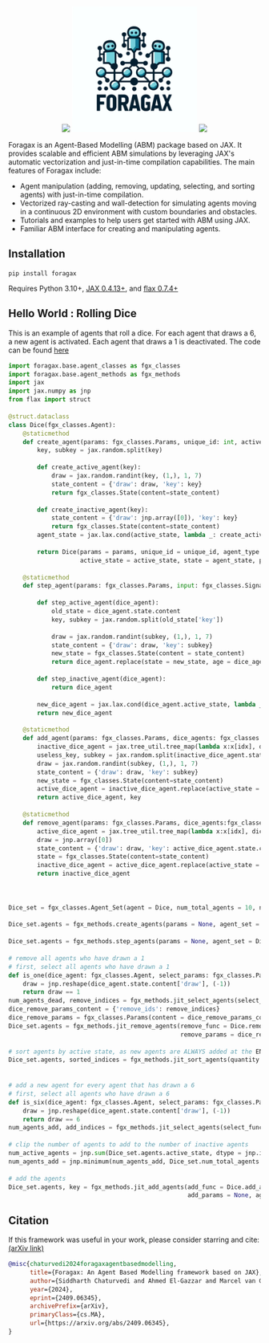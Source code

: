 <div align="center">
    <img src="https://github.com/i-m-iron-man/Foragax/blob/main/docs/assets/small_foragaing.gif" width="250"/>
    <img src="https://github.com/i-m-iron-man/Foragax/blob/main/docs/assets/foragax_logo.webp" width="250"/>
    <img src="https://github.com/i-m-iron-man/Foragax/blob/main/docs/assets/sheep_wolf.gif" width="250"/>
</div>



Foragax is an Agent-Based Modelling (ABM) package based on JAX. It provides scalable and efficient ABM simulations by leveraging JAX's automatic vectorization and just-in-time compilation capabilities. The main features of Foragax include:

 - Agent manipulation (adding, removing, updating, selecting, and sorting agents) with just-in-time compilation.
 - Vectorized ray-casting and wall-detection for simulating agents moving in a continuous 2D environment with custom boundaries and obstacles.
 - Tutorials and examples to help users get started with ABM using JAX.
 - Familiar ABM interface for creating and manipulating agents.

## Installation
```
pip install foragax
```
Requires Python 3.10+, [JAX 0.4.13+](https://jax.readthedocs.io/en/latest/quickstart.html), and [flax 0.7.4+](https://flax.readthedocs.io/en/latest/quick_start.html)

## Hello World : Rolling Dice
This is an example of agents that roll a dice.
For each agent that draws a 6, a new agent is activated.
Each agent that draws a 1 is deactivated.
The code can be found [here](https://github.com/i-m-iron-man/Foragax/blob/main/examples/hello_world/hello_world.ipynb)

```python
import foragax.base.agent_classes as fgx_classes
import foragax.base.agent_methods as fgx_methods
import jax
import jax.numpy as jnp
from flax import struct

@struct.dataclass
class Dice(fgx_classes.Agent):
    @staticmethod
    def create_agent(params: fgx_classes.Params, unique_id: int, active_state: int, agent_type: int, key:jax.random.PRNGKey):
        key, subkey = jax.random.split(key)
        
        def create_active_agent(key):
            draw = jax.random.randint(key, (1,), 1, 7)
            state_content = {'draw': draw, 'key': key}
            return fgx_classes.State(content=state_content)
        
        def create_inactive_agent(key):
            state_content = {'draw': jnp.array([0]), 'key': key}
            return fgx_classes.State(content=state_content)
        agent_state = jax.lax.cond(active_state, lambda _: create_active_agent(subkey), lambda _: create_inactive_agent(subkey), None)
        
        return Dice(params = params, unique_id = unique_id, agent_type = agent_type, 
                    active_state = active_state, state = agent_state, policy = None, age = 0.0)
    
    @staticmethod
    def step_agent(params: fgx_classes.Params, input: fgx_classes.Signal, dice_agent: fgx_classes.Agent):
        
        def step_active_agent(dice_agent):
            old_state = dice_agent.state.content
            key, subkey = jax.random.split(old_state['key'])
            
            draw = jax.random.randint(subkey, (1,), 1, 7)
            state_content = {'draw': draw, 'key': subkey}
            new_state = fgx_classes.State(content = state_content)
            return dice_agent.replace(state = new_state, age = dice_agent.age + 1.0)
        
        def step_inactive_agent(dice_agent):
            return dice_agent
        
        new_dice_agent = jax.lax.cond(dice_agent.active_state, lambda _: step_active_agent(dice_agent), lambda _: step_inactive_agent(dice_agent), None)
        return new_dice_agent
    
    @staticmethod
    def add_agent(params: fgx_classes.Params, dice_agents: fgx_classes.Agent, idx, key: jax.random.PRNGKey):
        inactive_dice_agent = jax.tree_util.tree_map(lambda x:x[idx], dice_agents)
        useless_key, subkey = jax.random.split(inactive_dice_agent.state.content['key'])
        draw = jax.random.randint(subkey, (1,), 1, 7)
        state_content = {'draw': draw, 'key': subkey}
        new_state = fgx_classes.State(content=state_content)
        active_dice_agent = inactive_dice_agent.replace(active_state = True, state = new_state)
        return active_dice_agent, key
    
    @staticmethod
    def remove_agent(params: fgx_classes.Params, dice_agents:fgx_classes.Agent, idx):
        active_dice_agent = jax.tree_util.tree_map(lambda x:x[idx], dice_agents)
        draw = jnp.array([0])
        state_content = {'draw': draw, 'key': active_dice_agent.state.content['key']}
        state = fgx_classes.State(content=state_content)
        inactive_dice_agent = active_dice_agent.replace(active_state = False, state = state)
        return inactive_dice_agent



Dice_set = fgx_classes.Agent_Set(agent = Dice, num_total_agents = 10, num_active_agents = 5, agent_type = 0)

Dice_set.agents = fgx_methods.create_agents(params = None, agent_set = Dice_set, key = jax.random.PRNGKey(0))

Dice_set.agents = fgx_methods.step_agents(params = None, agent_set = Dice_set, input=None)

# remove all agents who have drawn a 1
# first, select all agents who have drawn a 1
def is_one(dice_agent: fgx_classes.Agent, select_params: fgx_classes.Params):
    draw = jnp.reshape(dice_agent.state.content['draw'], (-1))
    return draw == 1
num_agents_dead, remove_indices = fgx_methods.jit_select_agents(select_func = is_one, select_params = None, agents = Dice_set.agents)
dice_remove_params_content = {'remove_ids': remove_indices}
dice_remove_params = fgx_classes.Params(content = dice_remove_params_content)
Dice_set.agents = fgx_methods.jit_remove_agents(remove_func = Dice.remove_agent, num_agents_remove = num_agents_dead, 
                                                remove_params = dice_remove_params, agents = Dice_set.agents)

# sort agents by active state, as new agents are ALWAYS added at the END of the set
Dice_set.agents, sorted_indices = fgx_methods.jit_sort_agents(quantity = Dice_set.agents.active_state, ascend = False, agents = Dice_set.agents)


# add a new agent for every agent that has drawn a 6
# first, select all agents who have drawn a 6
def is_six(dice_agent: fgx_classes.Agent, select_params: fgx_classes.Params):
    draw = jnp.reshape(dice_agent.state.content['draw'], (-1))
    return draw == 6
num_agents_add, add_indices = fgx_methods.jit_select_agents(select_func = is_six, select_params = None, agents = Dice_set.agents)

# clip the number of agents to add to the number of inactive agents
num_active_agents = jnp.sum(Dice_set.agents.active_state, dtype = jnp.int32)
num_agents_add = jnp.minimum(num_agents_add, Dice_set.num_total_agents - num_active_agents)

# add the agents
Dice_set.agents, key = fgx_methods.jit_add_agents(add_func = Dice.add_agent, num_agents_add = num_agents_add, 
                                                  add_params = None, agents = Dice_set.agents, key = None)


```

## Citation

If this framework was useful in your work, please consider starring and cite: [(arXiv link)](https://www.arxiv.org/abs/2409.06345v2)

```bibtex
@misc{chaturvedi2024foragaxagentbasedmodelling,
      title={Foragax: An Agent Based Modelling framework based on JAX}, 
      author={Siddharth Chaturvedi and Ahmed El-Gazzar and Marcel van Gerven},
      year={2024},
      eprint={2409.06345},
      archivePrefix={arXiv},
      primaryClass={cs.MA},
      url={https://arxiv.org/abs/2409.06345}, 
}
```


